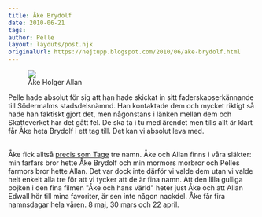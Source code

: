 ```yaml
---
title: Åke Brydolf
date: 2010-06-21
tags: 	
author: Pelle
layout: layouts/post.njk
originalUrl: https://nejtupp.blogspot.com/2010/06/ake-brydolf.html
---
```


<figure>
	<img src="../../../img/2010/06/Killarna+i+soffan-_MG_0855.jpg">
	<figcaption>Åke Holger Allan</figcaption>
</figure>

Pelle hade absolut för sig att han hade skickat in sitt faderskapserkännande till Södermalms stadsdelsnämnd. Han kontaktade dem och mycket riktigt så hade han faktiskt gjort det, men någonstans i länken mellan dem och Skatteverket har det gått fel. De ska ta i tu med ärendet men tills allt är klart får Åke heta Brydolf i ett tag till. Det kan vi absolut leva med.
<br><br>

Åke fick alltså [precis som Tage](/posts/2008/hur-pyret-fick-sina-namn) tre namn. Åke och Allan finns i våra släkter: min farfars bror hette Åke Brydolf och min mormors morbror och Pelles farmors bror hette Allan. Det var dock inte därför vi valde dem utan vi valde helt enkelt alla tre för att vi tycker att de är fina namn. Att den lilla gulliga pojken i den fina filmen "Åke och hans värld" heter just Åke och att Allan Edwall hör till mina favoriter, är sen inte någon nackdel. Åke får fira namnsdagar hela våren. 8 maj, 30 mars och 22 april.
